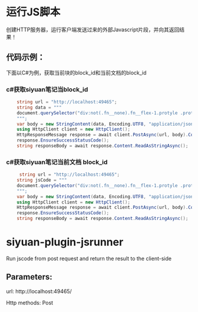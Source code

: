 # 运行JS脚本

创建HTTP服务器，运行客户端发送过来的外部Javascript片段，并向其返回结果！

## 代码示例：

下面以C#为例，获取当前块的block_id和当前文档的block_id


### c#获取siyuan笔记当block_id

```c#
    string url = "http://localhost:49465";
    string data = """
    document.querySelector("div:not(.fn__none).fn__flex-1.protyle .protyle-breadcrumb__item:not(.protyle-breadcrumb__item--active)").attributes["data-node-id"].value
    """;
    var body = new StringContent(data, Encoding.UTF8, "application/json");
    using HttpClient client = new HttpClient();
    HttpResponseMessage response = await client.PostAsync(url, body).ConfigureAwait(false);
    response.EnsureSuccessStatusCode();
    string responseBody = await response.Content.ReadAsStringAsync();
```

### c#获取siyuan笔记当前文档 block_id

``` c#
     string url = "http://localhost:49465";
    string jsCode = """
    document.querySelector("div:not(.fn__none).fn__flex-1.protyle .protyle-breadcrumb__item--active").attributes['data-node-id'].value
    """;
    var body = new StringContent(data, Encoding.UTF8, "application/json");
    using HttpClient client = new HttpClient();
    HttpResponseMessage response = await client.PostAsync(url, body).ConfigureAwait(false);
    response.EnsureSuccessStatusCode();
    string responseBody = await response.Content.ReadAsStringAsync();
```



# siyuan-plugin-jsrunner

Run jscode from post request and return the result to the client-side

## Parameters:

url: http://localhost:49465/

Http methods: Post